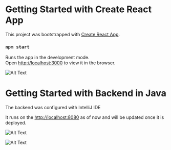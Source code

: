 # Getting Started with Create React App

This project was bootstrapped with [Create React App](https://github.com/facebook/create-react-app).
### `npm start`

Runs the app in the development mode.\
Open [http://localhost:3000](http://localhost:3000) to view it in the browser.





![ Alt Text](https://media.giphy.com/media/RH0f6twbBAyvv8wbV4/giphy.gif)


# Getting Started with Backend in Java
The backend was configured with IntelliJ IDE

It runs on the [http://localhost:8080](http://localhost:8080) as of now and will be updated once it is deployed.



![ Alt Text](https://media.giphy.com/media/xTyg05ci5DJy2nvauw/giphy.gif)

![ Alt Text](https://media.giphy.com/media/I6XQPmWaqgP3Vu2qqh/giphy.gif)
